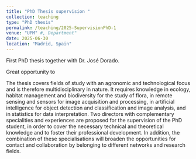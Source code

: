 ```yaml
---
title: "PhD Thesis supervision "
collection: teaching
type: "PhD thesis"
permalink: /teaching/2025-SupervisionPhD-1
venue: "UPM" #, Department"
date: 2025-06-30
location: "Madrid, Spain"
---
```


First PhD thesis together with Dr. José Dorado.

Great opportunity to  

The thesis covers fields of study with an agronomic and technological focus and is therefore multidisciplinary in nature. It requires knowledge in ecology, habitat management and biodiversity for the study of flora, in remote sensing and sensors for image acquisition and processing, in artificial intelligence for object detection and classification and image analysis, and in statistics for data interpretation. 
Two directors with complementary specialities and experiences are proposed for the supervision of the PhD student, in order to cover the necessary technical and theoretical knowledge and to foster their professional development. In addition, the combination of these specialisations will broaden the opportunities for contact and collaboration by belonging to different networks and research fields. 


